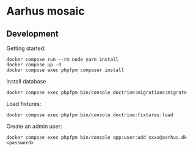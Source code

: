 # Aarhus mosaic

## Development

Getting started:

```shell
docker compose run --rm node yarn install
docker compose up -d
docker compose exec phpfpm composer install
```

Install database

```shell
docker compose exec phpfpm bin/console doctrine:migrations:migrate
```

Load fixtures:

```shell
docker compose exec phpfpm bin/console doctrine:fixtures:load
```

Create an admin user:

```shell
docker compose exec phpfpm bin/console app:user:add xxxx@aarhus.dk <password>
```
